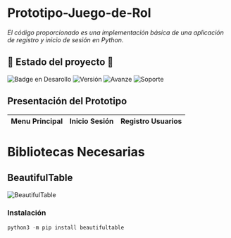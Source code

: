# Prototipo-Juego-de-Rol

_El código proporcionado es una implementación básica de una aplicación de registro y inicio de sesión en Python._

## 🚧 Estado del proyecto 🚧

![Badge en Desarollo](https://img.shields.io/badge/STATUS-EN%20DESAROLLO-green)
![Versión](https://img.shields.io/badge/Versi%C3%B3n-1.0.5-blue)
![Avanze](https://img.shields.io/badge/Porcentaje-30%25-green)
![Soporte](https://img.shields.io/badge/Soporte-Windows%7CMacOS%7CLinux-brightgreen)

## Presentación del Prototipo
| Menu Principal | Inicio Sesión | Registro Usuarios |
|----------|----------|----------|

# Bibliotecas Necesarias

## __BeautifulTable__

![BeautifulTable](https://i.imgur.com/QNA8FBG.png)

### Instalación

```python
python3 -m pip install beautifultable
```

